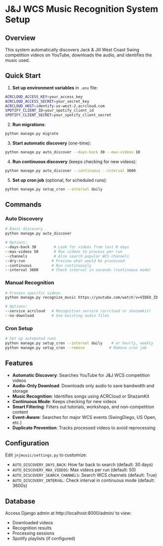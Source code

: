 # J&J WCS Music Recognition System Setup

## Overview
This system automatically discovers Jack & Jill West Coast Swing competition videos on YouTube, downloads the audio, and identifies the music used.

## Quick Start

1. **Set up environment variables** in `.env` file:
```bash
ACRCLOUD_ACCESS_KEY=your_access_key
ACRCLOUD_ACCESS_SECRET=your_secret_key
ACRCLOUD_HOST=identify-us-west-2.acrcloud.com
SPOTIFY_CLIENT_ID=your_spotify_client_id
SPOTIFY_CLIENT_SECRET=your_spotify_client_secret
```

2. **Run migrations**:
```bash
python manage.py migrate
```

3. **Start automatic discovery** (one-time):
```bash
python manage.py auto_discover --days-back 30 --max-videos 10
```

4. **Run continuous discovery** (keeps checking for new videos):
```bash
python manage.py auto_discover --continuous --interval 3600
```

5. **Set up cron job** (optional, for scheduled runs):
```bash
python manage.py setup_cron --interval daily
```

## Commands

### Auto Discovery
```bash
# Basic discovery
python manage.py auto_discover

# Options:
--days-back 30        # Look for videos from last N days
--max-videos 50       # Max videos to process per run
--channels            # Also search popular WCS channels
--dry-run            # Preview what would be processed
--continuous         # Run continuously
--interval 3600      # Check interval in seconds (continuous mode)
```

### Manual Recognition
```bash
# Process specific videos
python manage.py recognize_music https://youtube.com/watch?v=VIDEO_ID

# Options:
--service acrcloud   # Recognition service (acrcloud or shazamkit)
--no-download        # Use existing audio files
```

### Cron Setup
```bash
# Set up automated runs
python manage.py setup_cron --interval daily    # or hourly, weekly
python manage.py setup_cron --remove           # Remove cron job
```

## Features

- **Automatic Discovery**: Searches YouTube for J&J WCS competition videos
- **Audio-Only Download**: Downloads only audio to save bandwidth and storage
- **Music Recognition**: Identifies songs using ACRCloud or ShazamKit
- **Continuous Mode**: Keeps checking for new videos
- **Smart Filtering**: Filters out tutorials, workshops, and non-competition content
- **Event-Aware**: Searches for major WCS events (SwingDiego, US Open, etc.)
- **Duplicate Prevention**: Tracks processed videos to avoid reprocessing

## Configuration

Edit `jnjmusic/settings.py` to customize:

- `AUTO_DISCOVERY_DAYS_BACK`: How far back to search (default: 30 days)
- `AUTO_DISCOVERY_MAX_VIDEOS`: Max videos per run (default: 50)
- `AUTO_DISCOVERY_SEARCH_CHANNELS`: Search WCS channels (default: True)
- `AUTO_DISCOVERY_INTERVAL`: Check interval in continuous mode (default: 3600s)

## Database

Access Django admin at http://localhost:8000/admin/ to view:
- Downloaded videos
- Recognition results
- Processing sessions
- Spotify playlists (if configured)